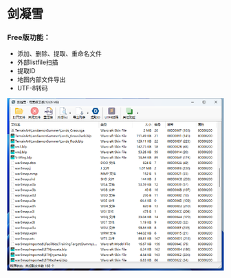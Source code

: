 # 剑凝雪
### Free版功能：

- 添加、删除、提取、重命名文件
- 外部listfile扫描
- 提取ID
- 地图内部文件导出
- UTF-8转码

![界面](https://raw.githubusercontent.com/wroldLove/WC3MapEditor/main/%E7%95%8C%E9%9D%A2.png)
